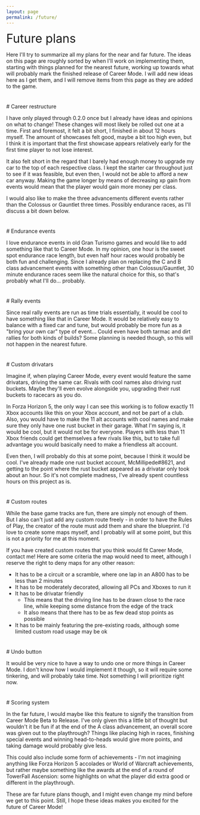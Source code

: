 ```yaml
---
layout: page
permalink: /future/
---
```



<font size="6">Future plans</font>
<div style="margin-top: 15px"></div>

Here I'll try to summarize all my plans for the near and far future.
The ideas on this page are roughly sorted by when I'll work on implementing them, starting with things planned for the nearest future, working up towards what will probably mark the finished release of Career Mode.
I will add new ideas here as I get them, and I will remove items from this page as they are added to the game.


<div style="margin-top: 37px"></div>
# Career restructure

I have only played through 0.2.0 once but I already have ideas and opinions on what to change!
These changes will most likely be rolled out one at a time.
First and foremost, it felt a bit short, I finished in about 12 hours myself.
The amount of showcases felt good, maybe a bit too high even, but I think it is important that the first showcase appears relatively early for the first time player to not lose interest.

It also felt short in the regard that I barely had enough money to upgrade my car to the top of each respective class.
I kept the starter car throughout just to see if it was feasible, but even then, I would not be able to afford a new car anyway.
Making the game longer by means of decreasing xp gain from events would mean that the player would gain more money per class.

I would also like to make the three advancements different events rather than the Colossus or Gauntlet three times.
Possibly endurance races, as I'll discuss a bit down below.


<div style="margin-top: 37px"></div>
# Endurance events

I love endurance events in old Gran Turismo games and would like to add something like that to Career Mode.
In my opinion, one hour is the sweet spot endurance race length, but even half hour races would probably be both fun and challenging.
Since I already plan on replacing the C and B class advancement events with something other than Colossus/Gauntlet, 30 minute endurance races seem like the natural choice for this, so that's probably what I'll do... probably.


<div style="margin-top: 37px"></div>
# Rally events

Since real rally events are run as time trials essentially, it would be cool to have something like that in Career Mode.
It would be relatively easy to balance with a fixed car and tune, but would probably be more fun as a "bring your own car" type of event...
Could even have both tarmac and dirt rallies for both kinds of builds?
Some planning is needed though, so this will not happen in the nearest future.


<div style="margin-top: 37px"></div>
# Custom drivatars

Imagine if, when playing Career Mode, every event would feature the same drivatars, driving the same car.
Rivals with cool names also driving rust buckets.
Maybe they'll even evolve alongside you, upgrading their rust buckets to racecars as you do.

In Forza Horizon 5, the only way I can see this working is to follow exactly 11 Xbox accounts like this on your Xbox account, and not be part of a club.
Also, you would have to make the 11 alt accounts with cool names and make sure they only have one rust bucket in their garage.
What I'm saying is, it would be cool, but it would not be for everyone.
Players with less than 11 Xbox friends could get themselves a few rivals like this, but to take full advantage you would basically need to make a friendless alt account.

Even then, I will probably do this at some point, because I think it would be cool.
I've already made one rust bucket account, McMillipede#8621, and getting to the point where the rust bucket appeared as a drivatar only took about an hour.
So it's not complete madness, I've already spent countless hours on this project as is.


<div style="margin-top: 37px"></div>
# Custom routes

While the base game tracks are fun, there are simply not enough of them.
But I also can't just add any custom route freely - in order to have the Rules of Play, the creator of the route must add them and share the blueprint.
I'd love to create some maps myself, and I probably will at some point, but this is not a priority for me at this moment.

If you have created custom routes that you think would fit Career Mode, contact me!
Here are some criteria the map would need to meet, although I reserve the right to deny maps for any other reason:
  * It has to be a circuit or a scramble, where one lap in an A800 has to be less than 2 minutes
  * It has to be moderately decorated, allowing all PCs and Xboxes to run it
  * It has to be drivatar friendly
      * This means that the driving line has to be drawn close to the race line, while keeping some distance from the edge of the track
      * It also means that there has to be as few dead stop points as possible
  * It has to be mainly featuring the pre-existing roads, although some limited custom road usage may be ok


<div style="margin-top: 37px"></div>
# Undo button

It would be very nice to have a way to undo one or more things in Career Mode.
I don't know how I would implement it though, so it will require some tinkering, and will probably take time.
Not something I will prioritize right now.


<div style="margin-top: 37px"></div>
# Scoring system

In the far future, I would maybe like this feature to signify the transition from Career Mode Beta to Release.
I've only given this a little bit of thought but wouldn't it be fun if at the end of the A class advancement, an overall score was given out to the playthrough?
Things like placing high in races, finishing special events and winning head-to-heads would give more points, and taking damage would probably give less.

This could also include some form of achievements - I'm not imagining anything like Forza Horizon 5 accolades or World of Warcraft achievements, but rather maybe something like the awards at the end of a round of TowerFall Ascension:
some highlights on what the player did extra good or different in the playthrough.

These are far future plans though, and I might even change my mind before we get to this point.
Still, I hope these ideas makes you excited for the future of Career Mode!

